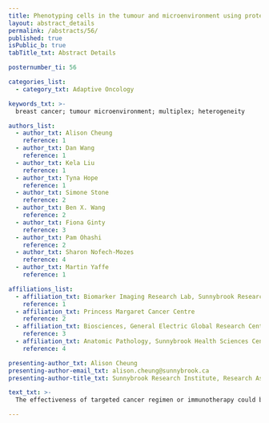 ```yaml
---
title: Phenotyping cells in the tumour and microenvironment using protein multiplexing and quantitative image analysis
layout: abstract_details
permalink: /abstracts/56/
published: true
isPublic_b: true
tabTitle_txt: Abstract Details

posternumber_ti: 56

categories_list: 
  - category_txt: Adaptive Oncology

keywords_txt: >-
  breast cancer; tumour microenvironment; multiplex; heterogeneity

authors_list:
  - author_txt: Alison Cheung
    reference: 1
  - author_txt: Dan Wang
    reference: 1
  - author_txt: Kela Liu
    reference: 1
  - author_txt: Tyna Hope
    reference: 1
  - author_txt: Simone Stone
    reference: 2
  - author_txt: Ben X. Wang
    reference: 2
  - author_txt: Fiona Ginty
    reference: 3
  - author_txt: Pam Ohashi
    reference: 2
  - author_txt: Sharon Nofech-Mozes
    reference: 4
  - author_txt: Martin Yaffe
    reference: 1

affiliations_list:
  - affiliation_txt: Biomarker Imaging Research Lab, Sunnybrook Research Institute
    reference: 1
  - affiliation_txt: Princess Margaret Cancer Centre
    reference: 2
  - affiliation_txt: Biosciences, General Electric Global Research Centre (GE GRC)
    reference: 3
  - affiliation_txt: Anatomic Pathology, Sunnybrook Health Sciences Centre
    reference: 4

presenting-author_txt: Alison Cheung
presenting-author-email_txt: alison.cheung@sunnybrook.ca
presenting-author-title_txt: Sunnybrook Research Institute, Research Associate

text_txt: >-
  The effectiveness of targeted cancer regimen or immunotherapy could be limited by the heterogeneous spatial distributions of cancer cells and infiltrating tumour lymphocytes (TILs).  As such, development of a tool that can distinguish sub-populations of cancer cells and TILs, and enables visualization and measurement of their spatial distributions, will be invaluable for assessing and monitoring patients' immune and cancer profiles before and during therapy.  Here we report the use of an in situ protein marker multiplexing immunofluorescence system (MxIF) to phenotype both cancer cells and TILs in breast and ovarian cancer.  An FFPE section of a breast cancer tissue microarray (TMA) was stained with 9 markers (ER, PgR, HER2, KI67, P53, P21, P16, CD8, CD20) with MxIF.  A total of 114 cores were analyzed with 304,102 single cancer cells segmented.  Quantitative analysis of protein expressions were performed using thresholding or kmeans clustering.  We have identified clusters of breast cancer cells based on co-expression patterns of ER, PgR and HER2 and observed significant levels of cellular heterogeneity particularly among the hormonal receptor-positive breast cancers.  In addition, certain clusters are either positively or negatively associated with TILs.  In ovarian cancer, TILs were labeled with proteins in the PD1-PDL1 checkpoint pathway and their co-expression patterns were examined.  

---
```

